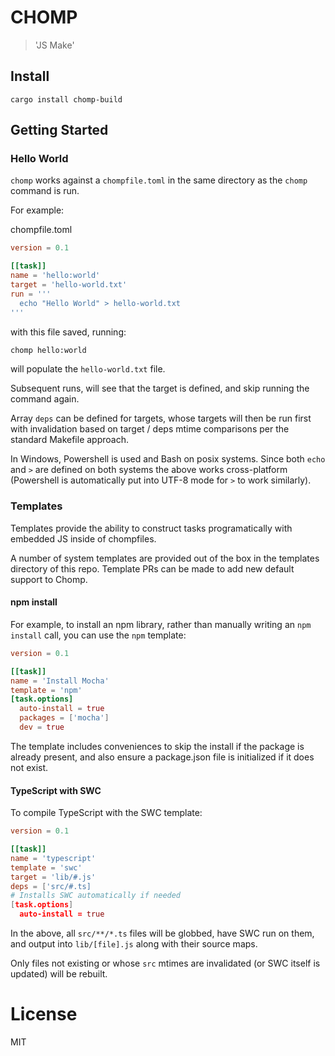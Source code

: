 # CHOMP

> 'JS Make'

## Install

```
cargo install chomp-build
```

## Getting Started

### Hello World

`chomp` works against a `chompfile.toml` in the same directory as the `chomp` command is run.

For example:

chompfile.toml
```toml
version = 0.1

[[task]]
name = 'hello:world'
target = 'hello-world.txt'
run = '''
  echo "Hello World" > hello-world.txt
'''
```

with this file saved, running:

```sh
chomp hello:world
```

will populate the `hello-world.txt` file.

Subsequent runs, will see that the target is defined, and skip running the command again.

Array `deps` can be defined for targets, whose targets will then be run first with invalidation based on target / deps mtime comparisons per the standard Makefile approach.

In Windows, Powershell is used and Bash on posix systems. Since both `echo` and `>` are defined on both systems the above works cross-platform (Powershell is automatically put into UTF-8 mode for `>` to work similarly).

### Templates

Templates provide the ability to construct tasks programatically with embedded JS inside of chompfiles.

A number of system templates are provided out of the box in the templates directory of this repo. Template PRs can be made to add new default support to Chomp.

#### npm install

For example, to install an npm library, rather than manually writing an `npm install` call, you can use the `npm` template:

```chompfile.toml
version = 0.1

[[task]]
name = 'Install Mocha'
template = 'npm'
[task.options]
  auto-install = true
  packages = ['mocha']
  dev = true
```

The template includes conveniences to skip the install if the package is already present, and also ensure a package.json file is initialized if it does not exist.

#### TypeScript with SWC

To compile TypeScript with the SWC template:

```toml
version = 0.1

[[task]]
name = 'typescript'
template = 'swc'
target = 'lib/#.js'
deps = ['src/#.ts]
# Installs SWC automatically if needed
[task.options]
  auto-install = true
```

In the above, all `src/**/*.ts` files will be globbed, have SWC run on them, and output into `lib/[file].js` along with their source maps.

Only files not existing or whose `src` mtimes are invalidated (or SWC itself is updated) will be rebuilt.

# License

MIT
